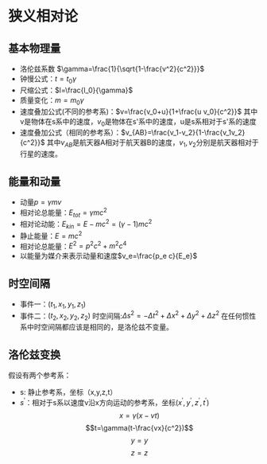 # 狭义相对论
## 基本物理量
* 洛伦兹系数 $\gamma=\frac{1}{\sqrt{1-\frac{v^2}{c^2}}}$
* 钟慢公式：$t=t_0\gamma$
* 尺缩公式：$l=\frac{l_0}{\gamma}$
* 质量变化：$m=m_0\gamma$
* 速度叠加公式(不同的参考系)：$v=\frac{v_0+u}{1+\frac{u v_0}{c^2}}$ 其中v是物体在s系中的速度，$v_0$是物体在s'系中的速度，u是s系相对于s'系的速度
* 速度叠加公式（相同的参考系）：$v_{AB}=\frac{v_1-v_2}{1-\frac{v_1v_2}{c^2}}$ 其中$v_{AB}$是航天器A相对于航天器B的速度，$v_1,v_2$分别是航天器相对于行星的速度。
## 能量和动量
* 动量$p=\gamma mv$
* 相对论总能量：$E_{tot}=\gamma m c^2$
* 相对论动能：$E_{kin}=E-mc^2=(\gamma-1)mc^2$
* 静止能量：$E=mc^2$
* 相对论总能量：$E^2=p^2c^2+m^2c^4$
* 以能量为媒介来表示动量和速度$v_e=\frac{p_e c}{E_e}$

## 时空间隔
* 事件一：$(t_1,x_1,y_1,z_1)$
* 事件二：$(t_2,x_2,y_2,z_2)$
时空间隔:$\Delta s^2=-\Delta t^2+\Delta x^2+\Delta y^2+\Delta z^2$
在任何惯性系中时空间隔都应该是相同的，是洛伦兹不变量。

## 洛伦兹变换
假设有两个参考系：
* s: 静止参考系，坐标（x,y,z,t）
* $s^{\prime}$：相对于s系以速度v沿x方向运动的参考系，坐标$(x^{\prime},y^{\prime},z^{\prime},t^{\prime})$
$$x=\gamma(x-vt)$$
$$t=\gamma(t-\frac{vx}{c^2})$$
$$y=y$$
$$z=z$$